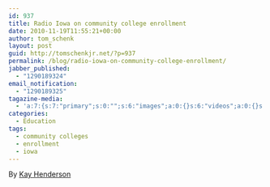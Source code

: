 ```yaml
---
id: 937
title: Radio Iowa on community college enrollment
date: 2010-11-19T11:55:21+00:00
author: tom_schenk
layout: post
guid: http://tomschenkjr.net/?p=937
permalink: /blog/radio-iowa-on-community-college-enrollment/
jabber_published:
  - "1290189324"
email_notification:
  - "1290189325"
tagazine-media:
  - 'a:7:{s:7:"primary";s:0:"";s:6:"images";a:0:{}s:6:"videos";a:0:{}s:11:"image_count";s:1:"0";s:6:"author";s:6:"176156";s:7:"blog_id";s:7:"8375094";s:9:"mod_stamp";s:19:"2010-11-19 17:55:21";}'
categories:
  - Education
tags:
  - community colleges
  - enrollment
  - iowa
---
```

By <a href="http://www.radioiowa.com/2010/11/18/record-enrollment-at-iowa-community-colleges/">Kay Henderson</a>
